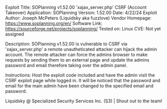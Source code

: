 Exploit Title: SOPlanning v1.52.00 'xajax_server.php' CSRF (Account Takeover)
Application: SOPlanning
Version: 1.52.00
Date: 4/22/24
Exploit Author: Joseph McPeters (Liquidsky aka fuzzlove)
Vendor Homepage: https://www.soplanning.org/en/
Software Link: https://sourceforge.net/projects/soplanning/
Tested on: Linux
CVE: Not yet assigned

Description: SOPlanning v1.52.00 is vulnerable to CSRF via 'xajax_server.php' a remote unautheticated attacker can hijack the admin account. The remote attacker can force the admins browser to make requests by sending them to an external page and update the admins password and email therefore taking over the admin panel.

Instructions: Host the exploit code included and have the admin visit the CSRF exploit page while logged in. It will be noticed that the password and email for the main admin have been changed to the specified email and password.

Liquidsky @ Specialized Security Services Inc. (S3) | Shout out to the team!

